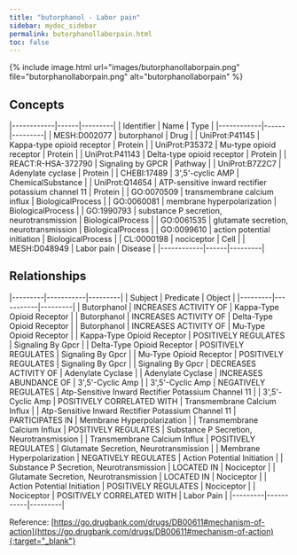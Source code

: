 ```yaml
---
title: "butorphanol - Labor pain"
sidebar: mydoc_sidebar
permalink: butorphanollaborpain.html
toc: false 
---
```


{% include image.html url="images/butorphanollaborpain.png" file="butorphanollaborpain.png" alt="butorphanollaborpain" %}

## Concepts

|------------|------|---------|
| Identifier | Name | Type    |
|------------|------|---------|
| MESH:D002077 | butorphanol | Drug |
| UniProt:P41145 | Kappa-type opioid receptor | Protein |
| UniProt:P35372 | Mu-type opioid receptor | Protein |
| UniProt:P41143 | Delta-type opioid receptor | Protein |
| REACT:R-HSA-372790 | Signaling by GPCR | Pathway |
| UniProt:B7Z2C7 | Adenylate cyclase | Protein |
| CHEBI:17489 | 3',5'-cyclic AMP | ChemicalSubstance |
| UniProt:Q14654 | ATP-sensitive inward rectifier potassium channel 11 | Protein |
| GO:0070509 | transmembrane calcium influx | BiologicalProcess |
| GO:0060081 | membrane hyperpolarization | BiologicalProcess |
| GO:1990793 | substance P secretion, neurotransmission | BiologicalProcess |
| GO:0061535 | glutamate secretion, neurotransmission | BiologicalProcess |
| GO:0099610 | action potential initiation | BiologicalProcess |
| CL:0000198 | nociceptor | Cell |
| MESH:D048949 | Labor pain | Disease |
|------------|------|---------|

## Relationships

|---------|-----------|---------|
| Subject | Predicate | Object  |
|---------|-----------|---------|
| Butorphanol | INCREASES ACTIVITY OF | Kappa-Type Opioid Receptor |
| Butorphanol | INCREASES ACTIVITY OF | Delta-Type Opioid Receptor |
| Butorphanol | INCREASES ACTIVITY OF | Mu-Type Opioid Receptor |
| Kappa-Type Opioid Receptor | POSITIVELY REGULATES | Signaling By Gpcr |
| Delta-Type Opioid Receptor | POSITIVELY REGULATES | Signaling By Gpcr |
| Mu-Type Opioid Receptor | POSITIVELY REGULATES | Signaling By Gpcr |
| Signaling By Gpcr | DECREASES ACTIVITY OF | Adenylate Cyclase |
| Adenylate Cyclase | INCREASES ABUNDANCE OF | 3',5'-Cyclic Amp |
| 3',5'-Cyclic Amp | NEGATIVELY REGULATES | Atp-Sensitive Inward Rectifier Potassium Channel 11 |
| 3',5'-Cyclic Amp | POSITIVELY CORRELATED WITH | Transmembrane Calcium Influx |
| Atp-Sensitive Inward Rectifier Potassium Channel 11 | PARTICIPATES IN | Membrane Hyperpolarization |
| Transmembrane Calcium Influx | POSITIVELY REGULATES | Substance P Secretion, Neurotransmission |
| Transmembrane Calcium Influx | POSITIVELY REGULATES | Glutamate Secretion, Neurotransmission |
| Membrane Hyperpolarization | NEGATIVELY REGULATES | Action Potential Initiation |
| Substance P Secretion, Neurotransmission | LOCATED IN | Nociceptor |
| Glutamate Secretion, Neurotransmission | LOCATED IN | Nociceptor |
| Action Potential Initiation | POSITIVELY REGULATES | Nociceptor |
| Nociceptor | POSITIVELY CORRELATED WITH | Labor Pain |
|---------|-----------|---------|

Reference: [https://go.drugbank.com/drugs/DB00611#mechanism-of-action](https://go.drugbank.com/drugs/DB00611#mechanism-of-action){:target="_blank"}